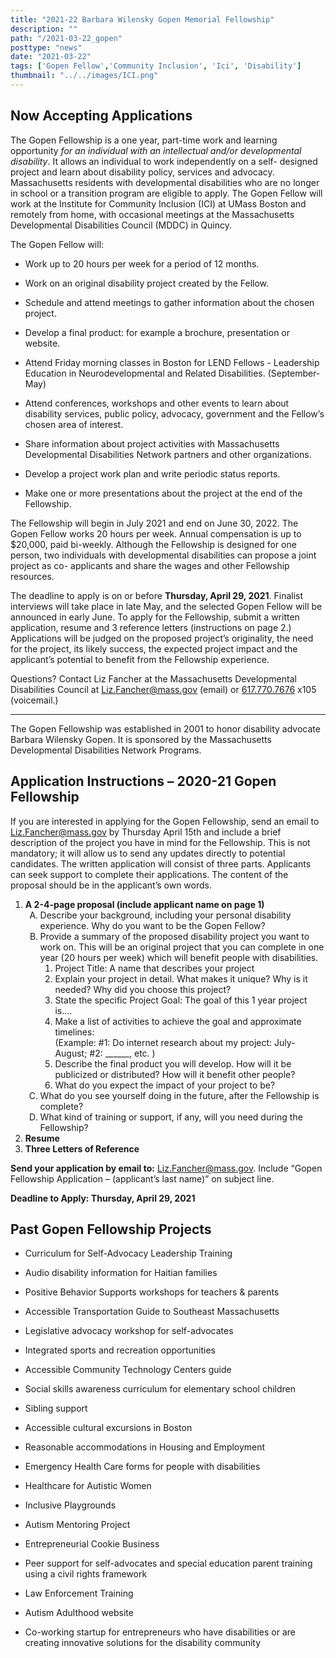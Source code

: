 ```yaml
---
title: "2021-22 Barbara Wilensky Gopen Memorial Fellowship"
description: ""
path: "/2021-03-22_gopen"
posttype: "news"
date: "2021-03-22"
tags: ['Gopen Fellow','Community Inclusion', 'Ici', 'Disability']
thumbnail: "../../images/ICI.png"
---
```


## Now Accepting Applications

The Gopen Fellowship is a one year, part-time work and learning opportunity _for an individual with an intellectual and/or developmental disability_. It allows an individual to work independently on a self- designed project and learn about disability policy, services and advocacy. Massachusetts residents with developmental disabilities who are no longer in school or a transition program are eligible to apply. The Gopen Fellow will work at the Institute for Community Inclusion (ICI) at UMass Boston and remotely from home, with occasional meetings at the Massachusetts Developmental Disabilities Council (MDDC) in Quincy.

The Gopen Fellow will:

- Work up to 20 hours per week for a period of 12 months.

- Work on an original disability project created by the Fellow.

- Schedule and attend meetings to gather information about the chosen project.

- Develop a final product: for example a brochure, presentation or website.

- Attend Friday morning classes in Boston for LEND Fellows - Leadership Education in
  Neurodevelopmental and Related Disabilities. (September-May)

- Attend conferences, workshops and other events to learn about disability services, public policy,
  advocacy, government and the Fellow’s chosen area of interest.

- Share information about project activities with Massachusetts Developmental Disabilities
  Network partners and other organizations.

- Develop a project work plan and write periodic status reports.

- Make one or more presentations about the project at the end of the Fellowship.

The Fellowship will begin in July 2021 and end on June 30, 2022. The Gopen Fellow works 20 hours per week. Annual compensation is up to $20,000, paid bi-weekly. Although the Fellowship is designed for one person, two individuals with developmental disabilities can propose a joint project as co- applicants and share the wages and other Fellowship resources.

The deadline to apply is on or before **Thursday, April 29, 2021**. Finalist interviews will take place in late May, and the selected Gopen Fellow will be announced in early June. To apply for the Fellowship, submit a written application, resume and 3 reference letters (instructions on page 2.) Applications will be judged on the proposed project’s originality, the need for the project, its likely success, the expected project impact and the applicant’s potential to benefit from the Fellowship experience.

Questions? Contact Liz Fancher at the Massachusetts Developmental Disabilities Council at [Liz.Fancher@mass.gov](mailto:Liz.Fancher@mass.gov) (email) or [617.770.7676](tel:617.770.7676) x105 (voicemail.)

---

The Gopen Fellowship was established in 2001 to honor disability advocate Barbara Wilensky Gopen. It is sponsored by the Massachusetts Developmental Disabilities Network Programs.

## Application Instructions – 2020-21 Gopen Fellowship

If you are interested in applying for the Gopen Fellowship, send an email to
[Liz.Fancher@mass.gov](mailto:Liz.Fancher@mass.gov) by Thursday April 15th and include a brief description of the project you have in mind for the Fellowship. This is not mandatory; it will allow us to send any updates directly to potential candidates.
The written application will consist of three parts. Applicants can seek support to complete their applications. The content of the proposal should be in the applicant’s own words.

<ol type="1"><li> <strong>A 2-4-page proposal (include applicant name on page 1)</strong>
    <ol type="A">
        <li>Describe your background, including your personal disability experience. Why do you want to be the Gopen Fellow? </li>
	    <li>Provide a summary of the proposed disability project you want to work on. This will be an original project that you can complete in one year (20 hours per week) which will benefit people with disabilities.
		    <ol type="1">
                <li>Project Title: A name that describes your project </li>
                <li>Explain your project in detail. What makes it unique? Why is it needed? Why did you choose this project? </li>
                <li>State the specific Project Goal: The goal of this 1 year project is…. </li>
                <li>Make a list of activities to achieve the goal and approximate timelines:<br>
            (Example: #1: Do internet research about my project: July-August; #2: ______, etc. ) </li>
                <li>Describe the final product you will develop. How will it be publicized or distributed? How will it benefit other people? 
                <li>What do you expect the impact of your project to be? </li>
            </ol>
        </li>
        <li>What do you see yourself doing in the future, after the Fellowship is complete?</li>
        <li>What kind of training or support, if any, will you need during the Fellowship? </li>
    </ol>
    </li>
    <li><strong>Resume</strong></li>
    <li><strong>Three Letters of Reference</strong></li>
</ol>

**Send your application by email to:** [Liz.Fancher@mass.gov](mailto:Liz.Fancher@mass.gov). Include “Gopen Fellowship Application – (applicant’s last name)” on subject line.

**Deadline to Apply: Thursday, April 29, 2021**

## Past Gopen Fellowship Projects

- Curriculum for Self-Advocacy Leadership Training

- Audio disability information for Haitian families

- Positive Behavior Supports workshops for teachers & parents

- Accessible Transportation Guide to Southeast Massachusetts

- Legislative advocacy workshop for self-advocates

- Integrated sports and recreation opportunities

- Accessible Community Technology Centers guide

- Social skills awareness curriculum for elementary school children

- Sibling support

- Accessible cultural excursions in Boston

- Reasonable accommodations in Housing and Employment

- Emergency Health Care forms for people with disabilities

- Healthcare for Autistic Women

- Inclusive Playgrounds

- Autism Mentoring Project

- Entrepreneurial Cookie Business

- Peer support for self-advocates and special education parent training
  using a civil rights framework

- Law Enforcement Training

- Autism Adulthood website

- Co-working startup for entrepreneurs who have disabilities or are
  creating innovative solutions for the disability community
